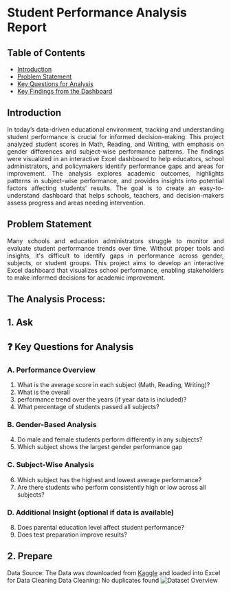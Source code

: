 # **Student Performance Analysis Report**

## Table of Contents
- [Introduction](#Introduction)
- [Problem Statement](#Problem-Statement)
- [Key Questions for Analysis](#-key-questions-for-analysis)
- [Key Findings from the Dashboard](#key-findings-from-the-Dashboard)


## Introduction
<p align="justify">
In today’s data-driven educational environment, tracking and understanding student performance is crucial for informed decision-making. This project analyzed student scores in Math, Reading, and Writing, with emphasis on gender differences and subject-wise performance patterns. The findings were visualized in an interactive Excel dashboard to help educators, school administrators, and policymakers identify performance gaps and areas for improvement. The analysis explores academic outcomes, highlights patterns in subject-wise performance, and provides insights into potential factors affecting students’ results. The goal is to create an easy-to-understand dashboard that helps schools, teachers, and decision-makers assess progress and areas needing intervention.
</p>

## Problem Statement
<p align="justify">
Many schools and education administrators struggle to monitor and evaluate student performance trends over time. Without proper tools and insights, it's difficult to identify gaps in performance across gender, subjects, or student groups. This project aims to develop an interactive Excel dashboard that visualizes school performance, enabling stakeholders to make informed decisions for academic improvement.
</p>

## The Analysis Process:
## 1. Ask
## ❓ Key Questions for Analysis
### A. Performance Overview
1. What is the average score in each subject (Math, Reading, Writing)?
2. What is the overall
3.  performance trend over the years (if year data is included)?
4. What percentage of students passed all subjects?

### B. Gender-Based Analysis
4. Do male and female students perform differently in any subjects?
5. Which subject shows the largest gender performance gap

### C. Subject-Wise Analysis
6. Which subject has the highest and lowest average performance?
7. Are there students who perform consistently high or low across all subjects?

### D. Additional Insight (optional if data is available)
8. Does parental education level affect student performance?
9. Does test preparation improve results?
	
## 2. Prepare
Data Source: The Data was downloaded from [Kaggle](Kaggle.com/dataset) and loaded into Excel for Data Cleaning
Data Cleaning: No duplicates found
![Dataset Overview](https://github.com/)
